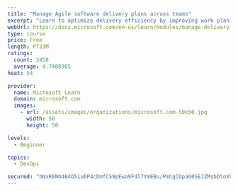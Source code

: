 ```yaml
---
title: "Manage Agile software delivery plans across teams"
excerpt: "Learn to optimize delivery efficiency by improving work plan visibility across teams."
webUrl: https://docs.microsoft.com/en-us/learn/modules/manage-delivery-plans/
type: course
price: Free
length: PT33M
ratings:
  count: 3458
  average: 4.7408905
heat: 54

provider:
  name: Microsoft Learn
  domain: microsoft.com
  images:
    - url: /assets/images/organizations/microsoft.com-50x50.jpg
      width: 50
      height: 50

levels:
  - Beginner

topics:
  - DevOps

secured: "bNxR6NO4B4O51u6P4cDmfCS9pEwa9F4l7YmEBu/PmCgCOpa60SEJZMsbDtoX8hyWFN19Q/ld3/RHHOwvpJbIvx/e5dLlZCjHyV1V5GNgLGQcYsznvShASIqakycL94RxzXG7i8dik7FkplpNQRnri+J2Cy2KWvtVjpCG6n+1csmABugWhphgImauBso8JydPCtrf8A/ECoFXCV0ErDBy1r3q73E32apIMsLGJmHZZgj5Jmm5imTz2tAxHGTv86wvriGGkaCK1Zcoiyipwzv5NZCqwRvxYV+s8HQVQk9Bo3HcKkgAHFMZ+TPPNnTsZsDRwbb5VIOdqvhhIfh9v0VCFi5wME3/7r9N3UtvuLsCGOwGvGeHY5znwm+4yQ3GstsJmxMvGM4xyfaR6ajZzt9ZA9CL73QYPffNHBASnyCWoC4=;Ik8RN2FcE2ew947+Al9wFw=="
---
```


